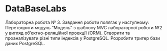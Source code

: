 ﻿# DataBaseLabs
Лабораторна робота № 3.
Завдання роботи полягає у наступному:
Перетворити модуль “Модель” з шаблону MVC лабораторної роботи №2 у вигляд об’єктно-реляційної проекції (ORM).
Створити та проаналізувати різні типи індексів у PostgreSQL.
Розробити тригер бази даних PostgreSQL.


